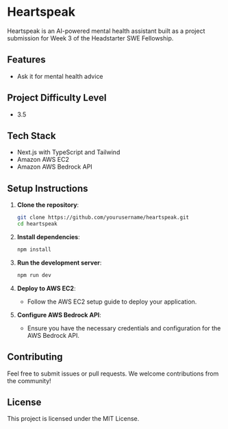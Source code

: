 # Heartspeak

Heartspeak is an AI-powered mental health assistant built as a project submission for Week 3 of the Headstarter SWE Fellowship.

## Features

- Ask it for mental health advice

## Project Difficulty Level

- 3.5

## Tech Stack

- Next.js with TypeScript and Tailwind
- Amazon AWS EC2
- Amazon AWS Bedrock API

## Setup Instructions

1. **Clone the repository**:
    ```sh
    git clone https://github.com/yourusername/heartspeak.git
    cd heartspeak
    ```

2. **Install dependencies**:
    ```sh
    npm install
    ```

3. **Run the development server**:
    ```sh
    npm run dev
    ```

4. **Deploy to AWS EC2**:
    - Follow the AWS EC2 setup guide to deploy your application.

5. **Configure AWS Bedrock API**:
    - Ensure you have the necessary credentials and configuration for the AWS Bedrock API.

## Contributing

Feel free to submit issues or pull requests. We welcome contributions from the community!

## License

This project is licensed under the MIT License.